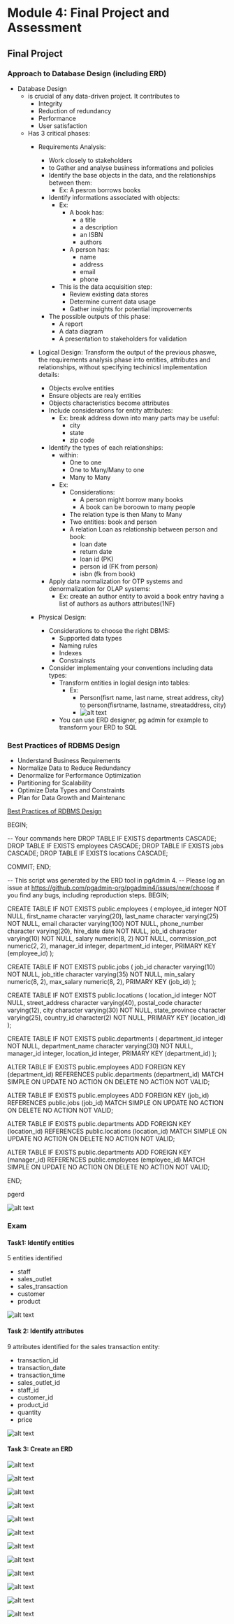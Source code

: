 # Module 4: Final Project and Assessment

## Final Project

### Approach to Database Design (including ERD)

- Database Design 
    - is crucial of any data-driven project. It contributes to
        - Integrity
        - Reduction of redundancy
        - Performance
        - User satisfaction
    - Has 3 critical phases:
        - Requirements Analysis:
            - Work closely to stakeholders
            - to Gather and analyse business informations and policies
            - Identify the base objects in the data, and the relationships between them:
                - Ex: A pesron borrows books
            - Identify informations associated with objects:
                - Ex: 
                    - A book has:
                        - a title
                        - a description
                        - an ISBN
                        - authors 
                    - A person has:
                        - name
                        - address
                        - email
                        - phone
                - This is the data acquisition step:
                    - Review existing data stores
                    - Determine current data usage
                    - Gather insights for potential improvements
            - The possible outputs of this phase:
                - A report
                - A data diagram
                - A presentation to stakeholders for validation
        - Logical Design: Transform the output of the previous phaswe, the requirements analysis phase into entities, attributes and relationships, without specifying techinicsl implementation details:
            - Objects evolve entities
            - Ensure objects are realy entities
            - Objects characteristics become attributes
            - Include considerations for entity attributes:
                - Ex: break address down into many parts may be useful:
                    - city
                    - state
                    - zip code
            - Identify the types of each relationships:
                - within:
                    - One to one
                    - One to Many/Many to one
                    - Many to Many
                - Ex:
                    - Considerations:
                        - A person might borrow many books
                        - A book can be boroown to many people
                    - The relation type is then Many to Many
                    - Two entities: book and person
                    - A relation Loan as relationship between person and book:
                        - loan date
                        - return date
                        - loan id (PK)
                        - person id (FK from person)
                        - isbn (fk from book)
            - Apply data normalization for OTP systems and denormalization for OLAP systems:
                - Ex: create an author entity to avoid a book entry having a list of authors as authors attributes(1NF) 

        - Physical Design:
            - Considerations to choose the right DBMS:
                - Supported data types
                - Naming rules
                - Indexes
                - Constrainsts
            - Consider implementaing your conventions including data types:
                - Transform entities in logial design into tables:
                    - Ex:
                        - Person(fisrt name, last name, streat address, city) to person(fisrtname, lastname, streataddress, city)
                        - ![alt text](image.png)
                - You can use ERD designer, pg admin for example to transform your ERD to SQL

### Best Practices of RDBMS Design

- Understand Business Requirements
- Normalize Data to Reduce Redundancy
- Denormalize for Performance Optimization
- Partitioning for Scalability
- Optimize Data Types and Constraints
- Plan for Data Growth and Maintenanc

[Best Practices of RDBMS Design](https://author-ide.skills.network/render?token=eyJhbGciOiJIUzI1NiIsInR5cCI6IkpXVCJ9.eyJtZF9pbnN0cnVjdGlvbnNfdXJsIjoiaHR0cHM6Ly9jZi1jb3Vyc2VzLWRhdGEuczMudXMuY2xvdWQtb2JqZWN0LXN0b3JhZ2UuYXBwZG9tYWluLmNsb3VkL0RyX05XZDVJZ0JXU2kySTVzc0hkUmcvcmRibXMlMjBiZXN0JTIwcHJhY3RpY2VzLXYxLm1kIiwidG9vbF90eXBlIjoiaW5zdHJ1Y3Rpb25hbC1sYWIiLCJhZG1pbiI6ZmFsc2UsImlhdCI6MTcxOTU3NzcxNn0.DakGToCzQDPE4Mg6kR8086W33CG-FKm8-2vPrIo5aIw)

BEGIN;

-- Your commands here
DROP TABLE IF EXISTS departments CASCADE;
DROP TABLE IF EXISTS employees CASCADE;
DROP TABLE IF EXISTS jobs CASCADE;
DROP TABLE IF EXISTS locations CASCADE;

COMMIT;
END;


-- This script was generated by the ERD tool in pgAdmin 4.
-- Please log an issue at https://github.com/pgadmin-org/pgadmin4/issues/new/choose if you find any bugs, including reproduction steps.
BEGIN;


CREATE TABLE IF NOT EXISTS public.employees
(
    employee_id integer NOT NULL,
    first_name character varying(20),
    last_name character varying(25) NOT NULL,
    email character varying(100) NOT NULL,
    phone_number character varying(20),
    hire_date date NOT NULL,
    job_id character varying(10) NOT NULL,
    salary numeric(8, 2) NOT NULL,
    commission_pct numeric(2, 2),
    manager_id integer,
    department_id integer,
    PRIMARY KEY (employee_id)
);

CREATE TABLE IF NOT EXISTS public.jobs
(
    job_id character varying(10) NOT NULL,
    job_title character varying(35) NOT NULL,
    min_salary numeric(8, 2),
    max_salary numeric(8, 2),
    PRIMARY KEY (job_id)
);

CREATE TABLE IF NOT EXISTS public.locations
(
    location_id integer NOT NULL,
    street_address character varying(40),
    postal_code character varying(12),
    city character varying(30) NOT NULL,
    state_province character varying(25),
    country_id character(2) NOT NULL,
    PRIMARY KEY (location_id)
);

CREATE TABLE IF NOT EXISTS public.departments
(
    department_id integer NOT NULL,
    department_name character varying(30) NOT NULL,
    manager_id integer,
    location_id integer,
    PRIMARY KEY (department_id)
);

ALTER TABLE IF EXISTS public.employees
    ADD FOREIGN KEY (department_id)
    REFERENCES public.departments (department_id) MATCH SIMPLE
    ON UPDATE NO ACTION
    ON DELETE NO ACTION
    NOT VALID;


ALTER TABLE IF EXISTS public.employees
    ADD FOREIGN KEY (job_id)
    REFERENCES public.jobs (job_id) MATCH SIMPLE
    ON UPDATE NO ACTION
    ON DELETE NO ACTION
    NOT VALID;


ALTER TABLE IF EXISTS public.departments
    ADD FOREIGN KEY (location_id)
    REFERENCES public.locations (location_id) MATCH SIMPLE
    ON UPDATE NO ACTION
    ON DELETE NO ACTION
    NOT VALID;


ALTER TABLE IF EXISTS public.departments
    ADD FOREIGN KEY (manager_id)
    REFERENCES public.employees (employee_id) MATCH SIMPLE
    ON UPDATE NO ACTION
    ON DELETE NO ACTION
    NOT VALID;

END;

pgerd

![alt text](image-1.png)

### Exam
#### Task1: Identify entities
5 entities identified
- staff
- sales_outlet
- sales_transaction
- customer
- product

![alt text](./Task1.png)

#### Task 2: Identify attributes

9 attributes identified for the sales transaction entity:
- transaction_id
- transaction_date
- transaction_time
- sales_outlet_id
- staff_id
- customer_id
- product_id
- quantity
- price

![alt text](./Task2.png)

#### Task 3: Create an ERD
![alt text](./Task3A.png)

![alt text](./Task3B.png)

![alt text](./Task4A.png)

![alt text](./Task4B.png)

![alt text](./Task5A.png)

![alt text](./Task5B.png)



![alt text](./Task6A.png)

![alt text](./Task6B.png)

![alt text](./Task7.png)

![alt text](./Task8.png)

![alt text](./Task9.png)

![alt text](image-6.png)